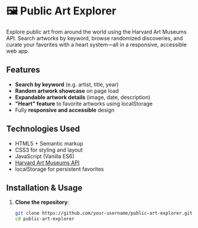 # 🖼️ Public Art Explorer

Explore public art from around the world using the Harvard Art Museums API. Search artworks by keyword, browse randomized discoveries, and curate your favorites with a heart system—all in a responsive, accessible web app.

##  Features

-  **Search by keyword** (e.g. artist, title, year)
-  **Random artwork showcase** on page load
-  **Expandable artwork details** (image, date, description)
-  **"Heart" feature** to favorite artworks using localStorage
-  Fully **responsive and accessible** design

##  Technologies Used

- HTML5 + Semantic markup
- CSS3 for styling and layout
- JavaScript (Vanilla ES6)
- [Harvard Art Museums API](https://github.com/harvardartmuseums/api-docs)
- localStorage for persistent favorites

##  Installation & Usage

1. **Clone the repository**:
   ```bash
   git clone https://github.com/your-username/public-art-explorer.git
   cd public-art-explorer